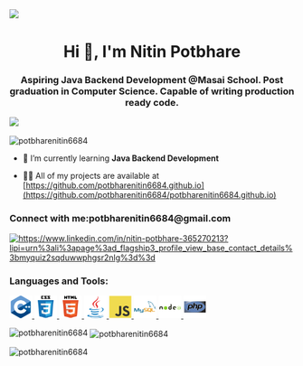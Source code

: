 <img src="https://binaryinformatics.com/wp-content/uploads/2020/01/Java-Developer-Skills.jpg"/>
<h1 align="center">Hi 👋, I'm Nitin Potbhare</h1>
<h3 align="center">Aspiring Java Backend Development @Masai School. Post graduation in Computer Science. Capable of writing production ready code.</h3>
<img src="https://www.chawtechsolutions.com/wp-content/uploads/2019/03/senior-front-end-developer-openings-1.gif"/>
<p align="left"> <img src="https://komarev.com/ghpvc/?username=potbharenitin6684&label=Profile%20views&color=0e75b6&style=flat" alt="potbharenitin6684" /> </p>

- 🌱 I’m currently learning **Java Backend Development**

- 👨‍💻 All of my projects are available at [https://github.com/potbharenitin6684.github.io](https://github.com/potbharenitin6684/potbharenitin6684.github.io)

<h3 align="left">Connect with me:potbharenitin6684@gmail.com</h3>
<p align="left">
<a href="https://linkedin.com/in/https://www.linkedin.com/in/nitin-potbhare-365270213?lipi=urn%3ali%3apage%3ad_flagship3_profile_view_base_contact_details%3bmyquiz2sqduwwphgsr2nlg%3d%3d" target="blank"><img align="center" src="https://raw.githubusercontent.com/rahuldkjain/github-profile-readme-generator/master/src/images/icons/Social/linked-in-alt.svg" alt="https://www.linkedin.com/in/nitin-potbhare-365270213?lipi=urn%3ali%3apage%3ad_flagship3_profile_view_base_contact_details%3bmyquiz2sqduwwphgsr2nlg%3d%3d" height="30" width="40" /></a>
</p>

<h3 align="left">Languages and Tools:</h3>
<p align="left"> <a href="https://www.w3schools.com/cpp/" target="_blank" rel="noreferrer"> <img src="https://raw.githubusercontent.com/devicons/devicon/master/icons/cplusplus/cplusplus-original.svg" alt="cplusplus" width="40" height="40"/> </a> <a href="https://www.w3schools.com/css/" target="_blank" rel="noreferrer"> <img src="https://raw.githubusercontent.com/devicons/devicon/master/icons/css3/css3-original-wordmark.svg" alt="css3" width="40" height="40"/> </a> <a href="https://www.w3.org/html/" target="_blank" rel="noreferrer"> <img src="https://raw.githubusercontent.com/devicons/devicon/master/icons/html5/html5-original-wordmark.svg" alt="html5" width="40" height="40"/> </a> <a href="https://www.java.com" target="_blank" rel="noreferrer"> <img src="https://raw.githubusercontent.com/devicons/devicon/master/icons/java/java-original.svg" alt="java" width="40" height="40"/> </a> <a href="https://developer.mozilla.org/en-US/docs/Web/JavaScript" target="_blank" rel="noreferrer"> <img src="https://raw.githubusercontent.com/devicons/devicon/master/icons/javascript/javascript-original.svg" alt="javascript" width="40" height="40"/> </a> <a href="https://www.mysql.com/" target="_blank" rel="noreferrer"> <img src="https://raw.githubusercontent.com/devicons/devicon/master/icons/mysql/mysql-original-wordmark.svg" alt="mysql" width="40" height="40"/> </a> <a href="https://nodejs.org" target="_blank" rel="noreferrer"> <img src="https://raw.githubusercontent.com/devicons/devicon/master/icons/nodejs/nodejs-original-wordmark.svg" alt="nodejs" width="40" height="40"/> </a> <a href="https://www.php.net" target="_blank" rel="noreferrer"> <img src="https://raw.githubusercontent.com/devicons/devicon/master/icons/php/php-original.svg" alt="php" width="40" height="40"/> </a> </p>

<p><img align="left" src="https://github-readme-stats.vercel.app/api/top-langs?username=potbharenitin6684&show_icons=true&locale=en&layout=compact" alt="potbharenitin6684" /></p>

<p>&nbsp;<img align="center" src="https://github-readme-stats.vercel.app/api?username=potbharenitin6684&show_icons=true&locale=en" alt="potbharenitin6684" /></p>

<p><img align="center" src="https://github-readme-streak-stats.herokuapp.com/?user=potbharenitin6684&" alt="potbharenitin6684" /></p>
